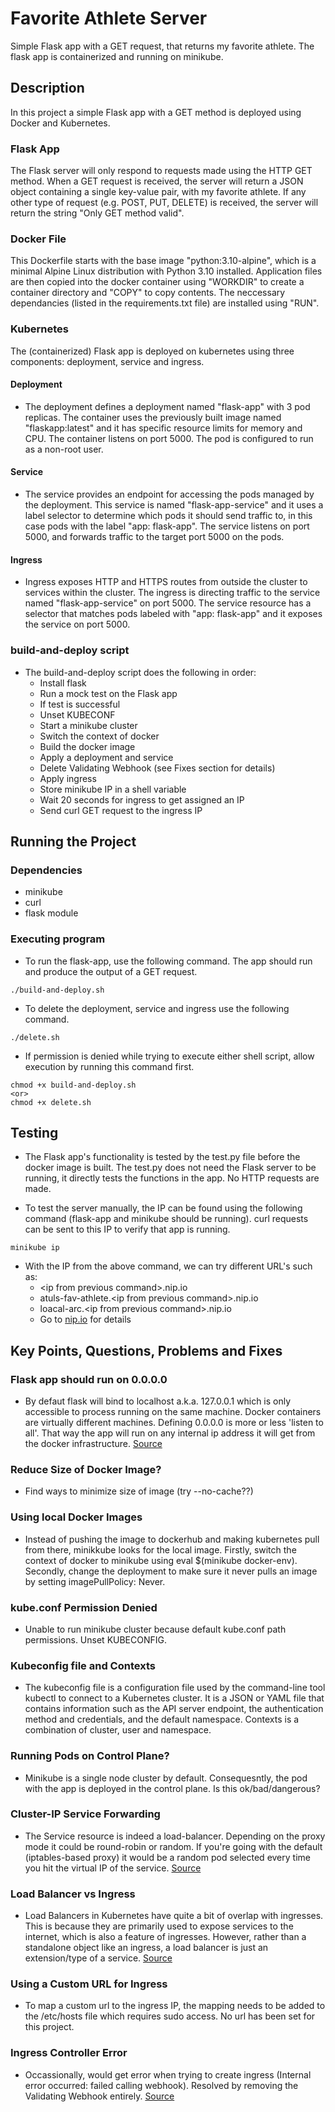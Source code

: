 # Favorite Athlete Server

Simple Flask app with a GET request, that returns my favorite athlete. The flask app is containerized and running on minikube.

## Description

In this project a simple Flask app with a GET method is deployed using Docker and Kubernetes.

### Flask App

The Flask server will only respond to requests made using the HTTP GET method. When a GET request is received, the server will return a JSON object containing a single key-value pair, with my favorite athlete. If any other type of request (e.g. POST, PUT, DELETE) is received, the server will return the string "Only GET method valid".

### Docker File

This Dockerfile starts with the base image "python:3.10-alpine", which is a minimal Alpine Linux distribution with Python 3.10 installed. Application files are then copied into the docker container using "WORKDIR" to create a container directory and "COPY" to copy contents. The neccessary dependancies (listed in the requirements.txt file) are installed using "RUN".

### Kubernetes

The (containerized) Flask app is deployed on kubernetes using three components: deployment, service and ingress.

#### Deployment

* The deployment defines a deployment named "flask-app" with 3 pod replicas. The container uses the previously built image named "flaskapp:latest" and it has specific resource limits for memory and CPU. The container listens on port 5000. The pod is configured to run as a non-root user.

#### Service

* The service provides an endpoint for accessing the pods managed by the deployment. This service is named "flask-app-service" and it uses a label selector to determine which pods it should send traffic to, in this case pods with the label "app: flask-app". The service listens on port 5000, and forwards traffic to the target port 5000 on the pods.

#### Ingress

* Ingress exposes HTTP and HTTPS routes from outside the cluster to services within the cluster. The ingress is directing traffic to the service named "flask-app-service" on port 5000. The service resource has a selector that matches pods labeled with "app: flask-app" and it exposes the service on port 5000.

### build-and-deploy script

* The build-and-deploy script does the following in order:
  * Install flask
  * Run a mock test on the Flask app
  * If test is successful
  * Unset KUBECONF
  * Start a minikube cluster
  * Switch the context of docker
  * Build the docker image
  * Apply a deployment and service
  * Delete Validating Webhook (see Fixes section for details)
  * Apply ingress
  * Store minikube IP in a shell variable
  * Wait 20 seconds for ingress to get assigned an IP
  * Send curl GET request to the ingress IP
 
## Running the Project

### Dependencies

* minikube
* curl
* flask module

### Executing program

* To run the flask-app, use the following command. The app should run and produce the output of a GET request.
```
./build-and-deploy.sh
```
* To delete the deployment, service and ingress use the following command.
```
./delete.sh
```
* If permission is denied while trying to execute either shell script, allow execution by running this command first.
```
chmod +x build-and-deploy.sh
<or>
chmod +x delete.sh
```

## Testing

* The Flask app's functionality is tested by the test.py file before the docker image is built. The test.py does not need the Flask server to be running, it directly tests the functions in the app. No HTTP requests are made.

* To test the server manually, the IP can be found using the following command (flask-app and minikube should be running). curl requests can be sent to this IP to verify that app is running.
```
minikube ip
```

* With the IP from the above command, we can try different URL's such as:
  * <ip from previous command\>.nip.io
  * atuls-fav-athlete.<ip from previous command\>.nip.io
  * loacal-arc.<ip from previous command\>.nip.io
  * Go to [nip.io](https://nip.io/) for details

## Key Points, Questions, Problems and Fixes

### Flask app should run on 0.0.0.0

* By defaut flask will bind to localhost a.k.a. 127.0.0.1 which is only accessible to process running on the same machine. Docker containers are virtually different machines. Defining 0.0.0.0 is more or less 'listen to all'. That way the app will run on any internal ip address it will get from the docker infrastructure. [Source](https://www.reddit.com/r/docker/comments/xwfm08/why_do_i_need_to_specify_host0000_when_running_a/)

### Reduce Size of Docker Image?

* Find ways to minimize size of image (try --no-cache??)

### Using local Docker Images

*  Instead of pushing the image to dockerhub and making kubernetes pull from there, minikkube looks for the local image. Firstly, switch the context of docker to minikube using eval $(minikube docker-env). Secondly, change the deployment to make sure it never pulls an image by setting imagePullPolicy: Never.

### kube.conf Permission Denied

* Unable to run minikube cluster because default kube.conf path permissions. Unset KUBECONFIG.

### Kubeconfig file and Contexts

* The kubeconfig file is a configuration file used by the command-line tool kubectl to connect to a Kubernetes cluster. It is a JSON or YAML file that contains information such as the API server endpoint, the authentication method and credentials, and the default namespace. Contexts is a combination of cluster, user and namespace.

### Running Pods on Control Plane?

* Minikube is a single node cluster by default. Consequesntly, the pod with the app is deployed in the control plane. Is this ok/bad/dangerous?

### Cluster-IP Service Forwarding

* The Service resource is indeed a load-balancer. Depending on the proxy mode it could be round-robin or random. If you're going with the default (iptables-based proxy) it would be a random pod selected every time you hit the virtual IP of the service. [Source](https://stackoverflow.com/questions/52268491/how-does-kubernetes-service-decide-which-backend-pod-to-route-to)

### Load Balancer vs Ingress

* Load Balancers in Kubernetes have quite a bit of overlap with ingresses. This is because they are primarily used to expose services to the internet, which is also a feature of ingresses. However, rather than a standalone object like an ingress, a load balancer is just an extension/type of a service. [Source](https://www.baeldung.com/ops/kubernetes-ingress-vs-load-balancer)

### Using a Custom URL for Ingress

* To map a custom url to the ingress IP, the mapping needs to be added to the /etc/hosts file which requires sudo access. No url has been set for this project.

### Ingress Controller Error

* Occassionally, would get error when trying to create ingress (Internal error occurred: failed calling webhook). Resolved by removing the Validating Webhook entirely. [Source](https://stackoverflow.com/questions/61616203/nginx-ingress-controller-failed-calling-webhook)